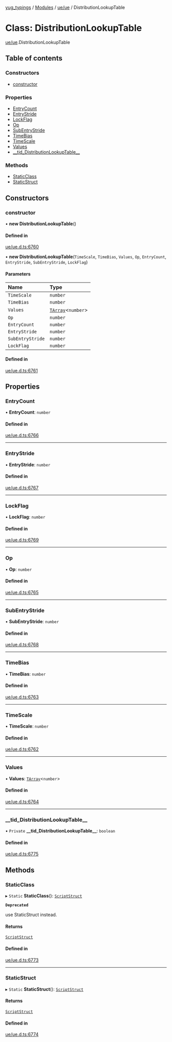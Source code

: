[yug_typings](../README.md) / [Modules](../modules.md) / [ue/ue](../modules/ue_ue.md) / DistributionLookupTable

# Class: DistributionLookupTable

[ue/ue](../modules/ue_ue.md).DistributionLookupTable

## Table of contents

### Constructors

- [constructor](ue_ue.DistributionLookupTable.md#constructor)

### Properties

- [EntryCount](ue_ue.DistributionLookupTable.md#entrycount)
- [EntryStride](ue_ue.DistributionLookupTable.md#entrystride)
- [LockFlag](ue_ue.DistributionLookupTable.md#lockflag)
- [Op](ue_ue.DistributionLookupTable.md#op)
- [SubEntryStride](ue_ue.DistributionLookupTable.md#subentrystride)
- [TimeBias](ue_ue.DistributionLookupTable.md#timebias)
- [TimeScale](ue_ue.DistributionLookupTable.md#timescale)
- [Values](ue_ue.DistributionLookupTable.md#values)
- [\_\_tid\_DistributionLookupTable\_\_](ue_ue.DistributionLookupTable.md#__tid_distributionlookuptable__)

### Methods

- [StaticClass](ue_ue.DistributionLookupTable.md#staticclass)
- [StaticStruct](ue_ue.DistributionLookupTable.md#staticstruct)

## Constructors

### constructor

• **new DistributionLookupTable**()

#### Defined in

[ue/ue.d.ts:6760](https://github.com/YugMetaverse/yug_typings/blob/25cad34/ue/ue.d.ts#L6760)

• **new DistributionLookupTable**(`TimeScale`, `TimeBias`, `Values`, `Op`, `EntryCount`, `EntryStride`, `SubEntryStride`, `LockFlag`)

#### Parameters

| Name | Type |
| :------ | :------ |
| `TimeScale` | `number` |
| `TimeBias` | `number` |
| `Values` | [`TArray`](../interfaces/ue_puerts.TArray.md)<`number`\> |
| `Op` | `number` |
| `EntryCount` | `number` |
| `EntryStride` | `number` |
| `SubEntryStride` | `number` |
| `LockFlag` | `number` |

#### Defined in

[ue/ue.d.ts:6761](https://github.com/YugMetaverse/yug_typings/blob/25cad34/ue/ue.d.ts#L6761)

## Properties

### EntryCount

• **EntryCount**: `number`

#### Defined in

[ue/ue.d.ts:6766](https://github.com/YugMetaverse/yug_typings/blob/25cad34/ue/ue.d.ts#L6766)

___

### EntryStride

• **EntryStride**: `number`

#### Defined in

[ue/ue.d.ts:6767](https://github.com/YugMetaverse/yug_typings/blob/25cad34/ue/ue.d.ts#L6767)

___

### LockFlag

• **LockFlag**: `number`

#### Defined in

[ue/ue.d.ts:6769](https://github.com/YugMetaverse/yug_typings/blob/25cad34/ue/ue.d.ts#L6769)

___

### Op

• **Op**: `number`

#### Defined in

[ue/ue.d.ts:6765](https://github.com/YugMetaverse/yug_typings/blob/25cad34/ue/ue.d.ts#L6765)

___

### SubEntryStride

• **SubEntryStride**: `number`

#### Defined in

[ue/ue.d.ts:6768](https://github.com/YugMetaverse/yug_typings/blob/25cad34/ue/ue.d.ts#L6768)

___

### TimeBias

• **TimeBias**: `number`

#### Defined in

[ue/ue.d.ts:6763](https://github.com/YugMetaverse/yug_typings/blob/25cad34/ue/ue.d.ts#L6763)

___

### TimeScale

• **TimeScale**: `number`

#### Defined in

[ue/ue.d.ts:6762](https://github.com/YugMetaverse/yug_typings/blob/25cad34/ue/ue.d.ts#L6762)

___

### Values

• **Values**: [`TArray`](../interfaces/ue_puerts.TArray.md)<`number`\>

#### Defined in

[ue/ue.d.ts:6764](https://github.com/YugMetaverse/yug_typings/blob/25cad34/ue/ue.d.ts#L6764)

___

### \_\_tid\_DistributionLookupTable\_\_

• `Private` **\_\_tid\_DistributionLookupTable\_\_**: `boolean`

#### Defined in

[ue/ue.d.ts:6775](https://github.com/YugMetaverse/yug_typings/blob/25cad34/ue/ue.d.ts#L6775)

## Methods

### StaticClass

▸ `Static` **StaticClass**(): [`ScriptStruct`](ue_ue.ScriptStruct.md)

**`Deprecated`**

use StaticStruct instead.

#### Returns

[`ScriptStruct`](ue_ue.ScriptStruct.md)

#### Defined in

[ue/ue.d.ts:6773](https://github.com/YugMetaverse/yug_typings/blob/25cad34/ue/ue.d.ts#L6773)

___

### StaticStruct

▸ `Static` **StaticStruct**(): [`ScriptStruct`](ue_ue.ScriptStruct.md)

#### Returns

[`ScriptStruct`](ue_ue.ScriptStruct.md)

#### Defined in

[ue/ue.d.ts:6774](https://github.com/YugMetaverse/yug_typings/blob/25cad34/ue/ue.d.ts#L6774)
